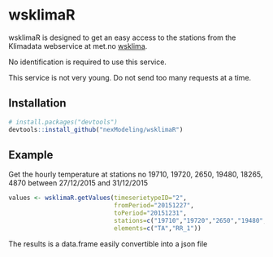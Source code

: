 # wsklimaR

wsklimaR is designed to get an easy access to the stations from the Klimadata webservice at met.no [wsklima](http://eklima.met.no/wsKlima/start/start_en.html).

No identification is required to use this service.

This service is not very young. Do not send too many requests at a time.

## Installation

```R
# install.packages("devtools")
devtools::install_github("nexModeling/wsklimaR")
```

## Example

Get the hourly temperature at stations no 19710, 19720, 2650, 19480, 18265, 4870 between 27/12/2015 and 31/12/2015

```R
values <- wsklimaR.getValues(timeserietypeID="2",
                             fromPeriod="20151227",
                             toPeriod="20151231",
                             stations=c("19710","19720","2650","19480","18265","4870"),
                             elements=c("TA","RR_1"))
```

The results is a data.frame easily convertible into a json file
